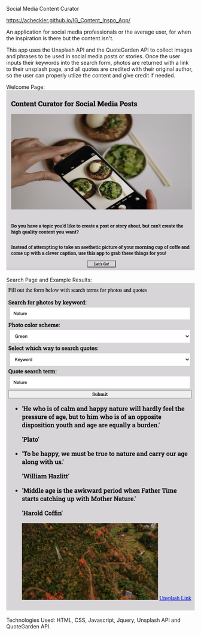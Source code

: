 Social Media Content Curator

https://acheckler.github.io/IG_Content_Inspo_App/

An application for social media professionals or the average user, for when the inspiration is there but the content isn't.

This app uses the Unsplash API and the QuoteGarden API to collect images and phrases to be used in social media posts or stories. Once the user inputs their keywords into the search form, photos are returned with a link to their unsplash page, and all quotes are credited with their original author, so the user can properly utlize the content and give credit if needed.



Welcome Page:
![homepage](screenshots/homepage.jpg)

Search Page and Example Results:
![search_results](screenshots/search_results.jpg)

Technologies Used:
HTML, CSS, Javascript, Jquery, Unsplash API and QuoteGarden API.
